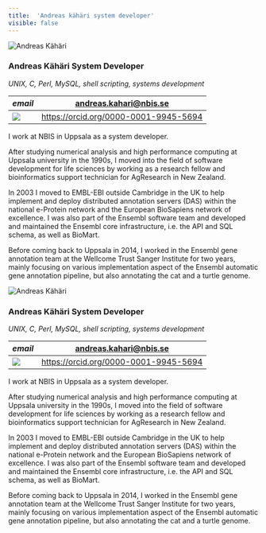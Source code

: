 ```yaml
---
title:  'Andreas kähäri system developer'
visible: false
---
```

    

![Andreas Kähäri](/assets/img/staff/andreas-kahari.jpg)

###  Andreas Kähäri System Developer

_UNIX, C, Perl, MySQL, shell scripting, systems development_

_email_|  andreas.kahari@nbis.se  
---|---  
![](/assets/img/orcid_24x24_bw.png)| <https://orcid.org/0000-0001-9945-5694>  
  


I work at NBIS in Uppsala as a system developer.

After studying numerical analysis and high performance computing at Uppsala university in the 1990s, I moved into the field of software development for life sciences by working as a research fellow and bioinformatics support technician for AgResearch in New Zealand.

In 2003 I moved to EMBL-EBI outside Cambridge in the UK to help implement and deploy distributed annotation servers (DAS) within the national e-Protein network and the European BioSapiens network of excellence. I was also part of the Ensembl software team and developed and maintained the Ensembl core infrastructure, i.e. the API and SQL schema, as well as BioMart.

Before coming back to Uppsala in 2014, I worked in the Ensembl gene annotation team at the Wellcome Trust Sanger Institute for two years, mainly focusing on various implementation aspect of the Ensembl automatic gene annotation pipeline, but also annotating the cat and a turtle genome.

![Andreas Kähäri](/assets/img/staff/andreas-kahari.jpg)

###  Andreas Kähäri System Developer

_UNIX, C, Perl, MySQL, shell scripting, systems development_

_email_|  andreas.kahari@nbis.se  
---|---  
![](/assets/img/orcid_24x24_bw.png)| <https://orcid.org/0000-0001-9945-5694>  
  


I work at NBIS in Uppsala as a system developer.

After studying numerical analysis and high performance computing at Uppsala university in the 1990s, I moved into the field of software development for life sciences by working as a research fellow and bioinformatics support technician for AgResearch in New Zealand.

In 2003 I moved to EMBL-EBI outside Cambridge in the UK to help implement and deploy distributed annotation servers (DAS) within the national e-Protein network and the European BioSapiens network of excellence. I was also part of the Ensembl software team and developed and maintained the Ensembl core infrastructure, i.e. the API and SQL schema, as well as BioMart.

Before coming back to Uppsala in 2014, I worked in the Ensembl gene annotation team at the Wellcome Trust Sanger Institute for two years, mainly focusing on various implementation aspect of the Ensembl automatic gene annotation pipeline, but also annotating the cat and a turtle genome.
